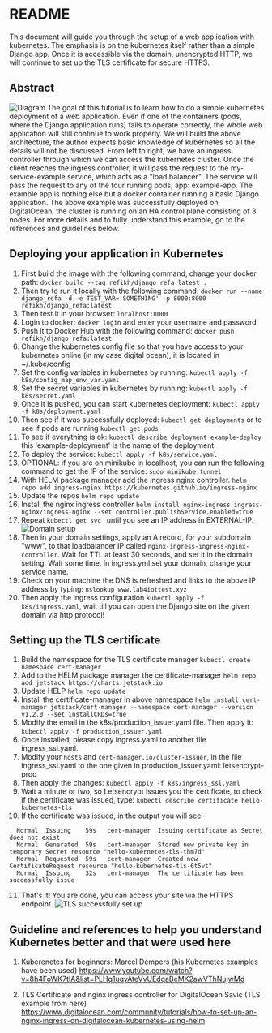 # README
This document will guide you through the setup of a web application with kubernetes. The emphasis is on the kubernetes itself rather than a simple Django app. Once it is accessible via the domain, unencrypted HTTP, we will continue to set up the TLS certificate for secure HTTPS.
## Abstract 
![Diagram](https://raw.githubusercontent.com/devicee/kubernetes_learning/master/images/kubernetes_cluster_in_this_tutorial.png)
The goal of this tutorial is to learn how to do a simple kubernetes deployment of a web application. Even if one of the containers (pods, where the Django application runs) fails to operate correctly, the whole web application will still continue to work properly.
We will build the above architecture, the author expects basic knowledge of kubernetes so all the details will not be discussed. From left to right, we have an ingress controller through which we can access the kubernetes cluster. Once the client reaches the ingress controller, it will pass the request to the my-service-example service, which acts as a "load balancer".
The service will pass the request to any of the four running pods, app: example-app. The example app is nothing else but a docker container running a basic Django application. The above example was successfully deployed on DigitalOcean, the cluster is running on an HA control plane consisting of 3 nodes. For more details and to fully understand this example, go to the references and guidelines below.
## Deploying your application in Kubernetes
1. First build the image with the following command, change your docker path:
``docker build --tag refikh/django_refa:latest .``
2. Then try to run it locally with the following command:
``docker run --name django_refa -d -e TEST_VAR='SOMETHING' -p 8000:8000 refikh/django_refa:latest``
3. Then test it in your browser: `localhost:8000`
4. Login to docker: `docker login` and enter your username and password
5. Push it to Docker Hub with the following command:
``docker push refikh/django_refa:latest``
6. Change the kubernetes config file so that you have access to your kubernetes online (in my case digital ocean), it is located in ~/.kube/config
7. Set the config variables in kubernetes by running: 
``kubectl apply -f k8s/config_map_env_var.yaml``
8. Set the secret variables in kubernetes by running: 
``kubectl apply -f k8s/secret.yaml``
9. Once it is pushed, you can start kubernetes deployment:
``kubectl apply -f k8s/deployment.yaml``
10. Then see if it was successfully deployed:
``kubectl get deployments`` or to see if pods are running
``kubectl get pods``
11. To see if everything is ok: 
``kubectl describe deployment example-deploy`` this 'example-deployment' is the name of the deployment.
12. To deploy the service:
``kubectl apply -f k8s/service.yaml``
13. OPTIONAL: if you are on minikube in localhost, you can run the following command to get the IP of the service:
``sudo minikube tunnel``
14. With HELM package manager add the ingress nginx controller. ``helm repo add ingress-nginx https://kubernetes.github.io/ingress-nginx``
15. Update the repos ``helm repo update``
16. Install the nginx ingress controller ``helm install nginx-ingress ingress-nginx/ingress-nginx --set controller.publishService.enabled=true``
17. Repeat ``kubectl get svc `` until you see an IP address in EXTERNAL-IP. ![Domain setup](https://raw.githubusercontent.com/devicee/kubernetes_learning/master/images/domain_setup.png)
18. Then in your domain settings, apply an A record, for your subdomain "www", to that loadbalancer IP called ``nginx-ingress-ingress-nginx-controller``. Wait for TTL at least 30 seconds, and set it in the domain setting. Wait some time. In ingress.yml set your domain, change your service name.
19. Check on your machine the DNS is refreshed and links to the above IP address by typing: ``nslookup www.lab4iottest.xyz``
20. Then apply the ingress configuration ``kubectl apply -f k8s/ingress.yaml``, wait till you can open the Django site on the given domain via http protocol! 

## Setting up the TLS certificate
1. Build the namespace for the TLS certificate manager ``kubectl create namespace cert-manager``
2. Add to the HELM package manager the certificate-manager ``helm repo add jetstack https://charts.jetstack.io``
3. Update HELP ``helm repo update``
4. Install the certificate-manager in above namespace ``helm install cert-manager jetstack/cert-manager --namespace cert-manager --version v1.2.0 --set installCRDs=true``
5. Modify the email in the k8s/production_issuer.yaml file. Then apply it: ``kubectl apply -f production_issuer.yaml``
6. Once installed, please copy ingress.yaml to another file ingress_ssl.yaml.
7. Modify your `hosts` and `cert-manager.io/cluster-issuer`, in the file ingress_ssl.yaml to the one given in production_issuer.yaml: letsencrypt-prod
8. Then apply the changes: ``kubectl apply -f k8s/ingress_ssl.yaml``
9. Wait a minute or two, so Letsencrypt issues you the certificate, to check if the certificate was issued, type: ``kubectl describe certificate hello-kubernetes-tls``
10. If the certificate was issued, in the output you will see:
```
  Normal  Issuing    59s   cert-manager  Issuing certificate as Secret does not exist
  Normal  Generated  59s   cert-manager  Stored new private key in temporary Secret resource "hello-kubernetes-tls-thm7d"
  Normal  Requested  59s   cert-manager  Created new CertificateRequest resource "hello-kubernetes-tls-6t5vt"
  Normal  Issuing    32s   cert-manager  The certificate has been successfully issue
```
11. That's it! You are done, you can access your site via the HTTPS endpoint.
![TLS successfully set up](https://raw.githubusercontent.com/devicee/kubernetes_learning/master/images/final_stage.png)
## Guideline and references to help you understand Kubernetes better and that were used here
1. Kuberenetes for beginners:
Marcel Dempers (his Kubernetes examples have been used)
https://www.youtube.com/watch?v=8h4FoWK7tIA&list=PLHq1uqvAteVvUEdqaBeMK2awVThNujwMd

2. TLS Certificate and nginx ingress controller for DigitalOcean
Savic (TLS example from here)
https://www.digitalocean.com/community/tutorials/how-to-set-up-an-nginx-ingress-on-digitalocean-kubernetes-using-helm